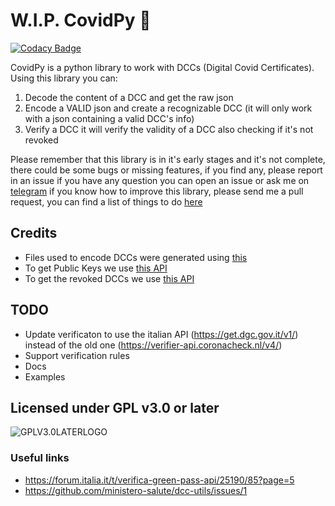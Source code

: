 # W.I.P. CovidPy 🦠

[![Codacy Badge](https://api.codacy.com/project/badge/Grade/340c661b7668410b977e42a2c351cffa)](https://app.codacy.com/gh/CovidPyLib/CovidPy?utm_source=github.com&utm_medium=referral&utm_content=CovidPyLib/CovidPy&utm_campaign=Badge_Grade_Settings)

CovidPy is a python library to work with DCCs (Digital Covid Certificates).
Using this library you can:

1) Decode the content of a DCC and get the raw json
2) Encode a VALID json and create a recognizable DCC (it will only work with a json containing a valid DCC's info)
3) Verify a DCC it will verify the validity of a DCC also checking if it's not revoked

Please remember that this library is in it's early stages and it's not complete, there could be some bugs or missing features, if you find any, please report in an issue
if you have any question you can open an issue or ask me on [telegram](https://t.me/cagavo)
if you know how to improve this library, please send me a pull request, you can find a list of things to do [here](#TODO)

## Credits

- Files used to encode DCCs were generated using [this](https://github.com/ehn-dcc-development/ehn-sign-verify-python-trivial/blob/main/gen-csca-dsc.sh) 
- To get Public Keys we use [this API](https://verifier-api.coronacheck.nl/v4/verifier/public_keys)
- To get the revoked DCCs we use [this API](https://get.dgc.gov.it/v1/dgc/settings)

## TODO

- Update verificaton to use the italian API (https://get.dgc.gov.it/v1/) instead of the old one (https://verifier-api.coronacheck.nl/v4/)
- Support verification rules
- Docs
- Examples

## Licensed under GPL v3.0 or later


![GPLV3.0LATERLOGO](https://www.gnu.org/graphics/gplv3-or-later.png "Licensed under GPL v3.0 or later")

### Useful links

- https://forum.italia.it/t/verifica-green-pass-api/25190/85?page=5
- https://github.com/ministero-salute/dcc-utils/issues/1
